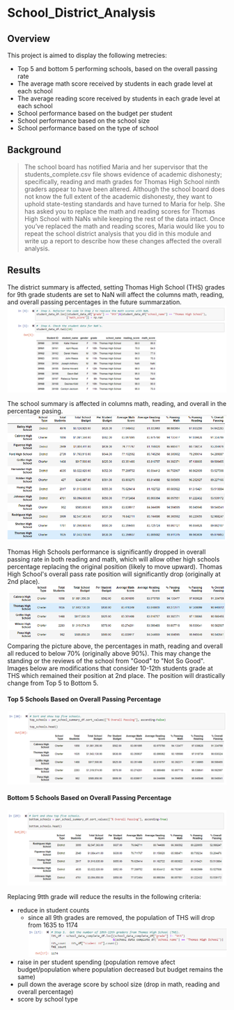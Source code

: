 # School_District_Analysis
## Overview
This project is aimed to display the following metrecies:
- Top 5 and bottom 5 performing schools, based on the overall passing rate
- The average math score received by students in each grade level at each school
- The average reading score received by students in each grade level at each school
- School performance based on the budget per student
- School performance based on the school size
- School performance based on the type of school

## Background
> The school board has notified Maria and her supervisor that the students_complete.csv file shows evidence of academic dishonesty; specifically, reading and math grades for Thomas High School ninth graders appear to have been altered. Although the school board does not know the full extent of the academic dishonesty, they want to uphold state-testing standards and have turned to Maria for help. She has asked you to replace the math and reading scores for Thomas High School with NaNs while keeping the rest of the data intact. Once you’ve replaced the math and reading scores, Maria would like you to repeat the school district analysis that you did in this module and write up a report to describe how these changes affected the overall analysis.

## Results
The district summary is affected, setting Thomas High School (THS) grades for 9th grade students are set to NaN will affect the columns math, reading, and overall passing percentages in the future summarzation.
<br>
![image of change](https://github.com/WilliamBHW/School_District_Analysis/blob/main/Resources/9th_grade_NaN.png)
<br>

The school summary is affected in columns math, reading, and overall in the percentage pasing.
<br>
![image of change](https://github.com/WilliamBHW/School_District_Analysis/blob/main/Resources/NaN_Affect.png)
<br>

Thomas High Schools performance is significantly dropped in overall passing rate in both reading and math, which will allow other high schools percentage replacing the original position (likely to move upward). Thomas High School's overall pass rate position will significantly drop (originally at 2nd place).
<br>
![image_before_change](https://github.com/WilliamBHW/School_District_Analysis/blob/main/Resources/THS_placing_before_change.png)
<br>
Comparing the picture above, the percentages in math, reading and overall all reduced to below 70% (originally above 90%). This may change the standing or the reviews of the school from "Good" to "Not So Good". Images below are modifications that consider 10-12th students grade at THS which remained their position at 2nd place. The position will drastically change from Top 5 to Bottom 5.
<br>
#### Top 5 Schools Based on Overall Passing Percentage
![](https://github.com/WilliamBHW/School_District_Analysis/blob/main/Resources/Top5.png)
<br>
#### Bottom 5 Schools Based on Overall Passing Percentage
![](https://github.com/WilliamBHW/School_District_Analysis/blob/main/Resources/Bottom5.png)
<br>

Replacing 9tth grade will reduce the results in the following criteria:
- reduce in student counts 
  - since all 9th grades are removed, the population of THS will drop from 1635 to 1174 ![](https://github.com/WilliamBHW/School_District_Analysis/blob/main/Resources/THS_Count.png)
- raise in per student spending (population remove afect budget/population where population decreased but budget remains the same)
- pull down the average score by school size (drop in math, reading and overall percentage)
- score by school type
